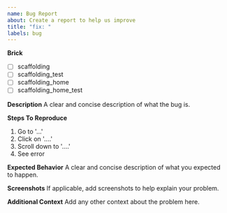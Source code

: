 ```yaml
---
name: Bug Report
about: Create a report to help us improve
title: "fix: "
labels: bug
---
```


**Brick**

<!--- Put an `x` in all the boxes that apply: -->

- [ ] scaffolding
- [ ] scaffolding_test
- [ ] scaffolding_home
- [ ] scaffolding_home_test

**Description**
A clear and concise description of what the bug is.

**Steps To Reproduce**

1. Go to '...'
2. Click on '....'
3. Scroll down to '....'
4. See error

**Expected Behavior**
A clear and concise description of what you expected to happen.

**Screenshots**
If applicable, add screenshots to help explain your problem.

**Additional Context**
Add any other context about the problem here.
